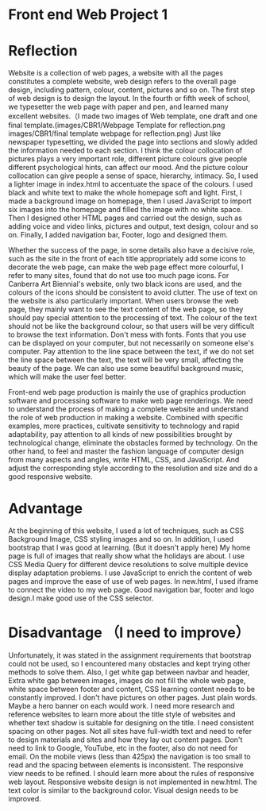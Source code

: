 
# Front end Web Project 1 
# Reflection
   Website is a collection of web pages, a website with all the pages constitutes a complete website, web design refers to the overall page design, including pattern, colour, content, pictures and so on. The first step of web design is to design the layout. In the fourth or fifth week of school, we typesetter the web page with paper and pen, and learned many excellent websites.（I made two images of Web template, one draft and one final template.(images/CBR1/Webpage Template for reflection.png            images/CBR1/final template webpage for reflection.png) Just like newspaper typesetting, we divided the page into sections and slowly added the information needed to each section. I think the colour collocation of pictures plays a very important role, different picture colours give people different psychological hints, can affect our mood. And the picture colour collocation can give people a sense of space, hierarchy, intimacy. So, I used a lighter image in index.html to accentuate the space of the colours. I used black and white text to make the whole homepage soft and light. First, I made a background image on homepage, then I used JavaScript to import six images into the homepage and filled the image with no white space. Then I designed other HTML pages and carried out the design, such as adding voice and video links, pictures and output, text design, colour and so on. Finally, I added navigation bar, Footer, logo and designed them.
  
  Whether the success of the page, in some details also have a decisive role, such as the site in the front of each title appropriately add some icons to decorate the web page, can make the web page effect more colourful, I refer to many sites, found that do not use too much page icons. For Canberra Art Biennial's website, only two black icons are used, and the colours of the icons should be consistent to avoid clutter. The use of text on the website is also particularly important. When users browse the web page, they mainly want to see the text content of the web page, so they should pay special attention to the processing of text. The colour of the text should not be like the background colour, so that users will be very difficult to browse the text information. Don't mess with fonts. Fonts that you use can be displayed on your computer, but not necessarily on someone else's computer. Pay attention to the line space between the text, if we do not set the line space between the text, the text will be very small, affecting the beauty of the page. We can also use some beautiful background music, which will make the user feel better.
  
  Front-end web page production is mainly the use of graphics production software and processing software to make web page renderings. We need to understand the process of making a complete website and understand the role of web production in making a website. Combined with specific examples, more practices, cultivate sensitivity to technology and rapid adaptability, pay attention to all kinds of new possibilities brought by technological change, eliminate the obstacles formed by technology. On the other hand, to feel and master the fashion language of computer design from many aspects and angles, write HTML, CSS, and JavaScript. And adjust the corresponding style according to the resolution and size and do a good responsive website.

   
# Advantage
  At the beginning of this website, I used a lot of techniques, such as CSS Background Image, CSS styling images and so on. In addition, I used bootstrap that I was good at learning. (But it doesn't apply here) My home page is full of images that really show what the holidays are about. I use CSS Media Query for different device resolutions to solve multiple device display adaptation problems. I use JavaScript to enrich the content of web pages and improve the ease of use of web pages. In new.html, I used iframe to connect the video to my web page. Good navigation bar, footer and logo design.I make good use of the CSS selector.

# Disadvantage （I need to improve）
  Unfortunately, it was stated in the assignment requirements that bootstrap could not be used, so I encountered many obstacles and kept trying other methods to solve them. Also, I get white gap between navbar and header, Extra white gap between images, images do not fill the whole web page, white space between footer and content, CSS learning content needs to be constantly improved. I don't have pictures on other pages. Just plain words. Maybe a hero banner on each would work. I need more research and reference websites to learn more about the title style of websites and whether text shadow is suitable for designing on the title. I need consistent spacing on other pages. Not all sites have full-width text and need to refer to design materials and sites and how they lay out content pages. Don't need to link to Google, YouTube, etc in the footer, also do not need for email. On the mobile views (less than 425px) the navigation is too small to read and the spacing between elements is inconsistent. The responsive view needs to be refined. I should learn more about the rules of responsive web layout. Responsive website design is not implemented in new.html. The text color is similar to the background color. Visual design needs to be improved.
  






